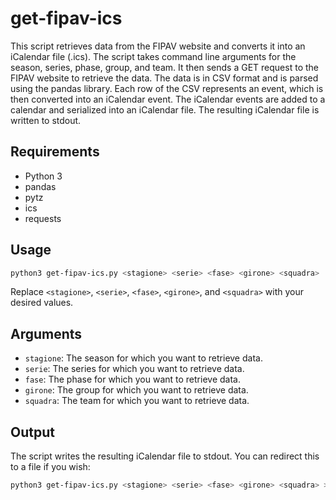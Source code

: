 # get-fipav-ics

This script retrieves data from the FIPAV website and converts it into an iCalendar file (.ics). The script takes command line arguments for the season, series, phase, group, and team. It then sends a GET request to the FIPAV website to retrieve the data. The data is in CSV format and is parsed using the pandas library. Each row of the CSV represents an event, which is then converted into an iCalendar event. The iCalendar events are added to a calendar and serialized into an iCalendar file. The resulting iCalendar file is written to stdout.

## Requirements

- Python 3
- pandas
- pytz
- ics
- requests

## Usage

```bash
python3 get-fipav-ics.py <stagione> <serie> <fase> <girone> <squadra>
```

Replace `<stagione>`, `<serie>`, `<fase>`, `<girone>`, and `<squadra>` with your desired values.

## Arguments

- `stagione`: The season for which you want to retrieve data.
- `serie`: The series for which you want to retrieve data.
- `fase`: The phase for which you want to retrieve data.
- `girone`: The group for which you want to retrieve data.
- `squadra`: The team for which you want to retrieve data.

## Output

The script writes the resulting iCalendar file to stdout. You can redirect this to a file if you wish:

```bash
python3 get-fipav-ics.py <stagione> <serie> <fase> <girone> <squadra> > output.ics
```
